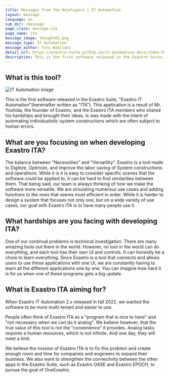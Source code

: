```yaml
---
title: Messages from the Developers | IT Automation
layout: message
language: en
sub_dir: /message
page_class: message-ita
page_name: ita
message_image: thought02.png
message_type: IT Automation
message_author: Toru Wakitani
detail_url: https://exastro-suite.github.io/it-automation-docs/index.html
description: This is the first software released in the Exastro Suite, "Exastro IT Automation". Is was made with the intent of automating individualistic system constructions which are often subject to human errors.
---
```

## What is this tool?

<div class="image right"><img src="{{ "/message/img/image_ita01.jpg" | relative_url }}" alt="IT Automation image"></div>

This is the first software released in the Exastro Suite, "Exastro IT Automation"(hereinafter written as "ITA"). This application is a result of Mr. Yoshida, the founder of Exastro, and the Exastro ITA members who shared his hardships and brought their ideas. Is was made with the intent of automating individualistic system constructions which are often subject to human errors.

## What are you focusing on when developing Exastro ITA?

The balance between "Necessities" and "Versatility". Exastro is a tool made to Digitize, Optimize, and improve the labor saving of System constructions and operations. While it is  it is easy to consider specific scenes that the software could be applied to, it can be hard to find similarities between them. That being said, our team is always thinking of how we make the software more versatile. We are simulating numerous use cases and adding functions to the ones that seems most efficient in order. While it is harder to design a system that focuses not only one, but on a wide variety of use cases, our goal with Exastro ITA is to have many people use it.

## What hardships are you facing with developing ITA?

One of our continual problems is technical investigation. There are many amazing tools out there in the world. However, no tool in the world can do everything, and each tool has their own UI and controls. It can honestly be a chore to learn everything. Since Exastro is a tool that connects and allows users to use these applications with one UI, we are constantly having to learn all the different applications one by one. You can imagine how hard it is for us when one of these programs gets a big update.

## What is Exastro ITA aiming for?

When Exastro IT Automation 2.x released in fall 2022, we wanted the software to be more multi-tenant and easier to use.

People often think of Exastro ITA as a "program that is nice to have" and "not necessary when we can do it analog". We believe however, that the true value of this tool is not the "convenience" it provides. Analog tasks requires a human resources, which is not infinite. And one day, they will meet a limit.

We believe the mission of Exastro ITA is to fix this problem and create enough room and time for companies and engineers to expand their business. We also want to strengthen the connectivity between the other apps in the Exastro Suite, such as Exastro OASE and Exastro EPOCH, to pursue the goal of OneExastro.